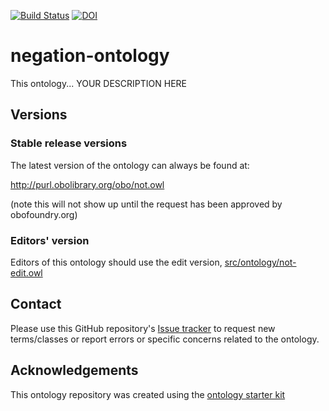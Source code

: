 [![Build Status](https://travis-ci.org/drseb/negation-ontology.svg?branch=master)](https://travis-ci.org/drseb/negation-ontology)
[![DOI](https://zenodo.org/badge/13996/drseb/negation-ontology.svg)](https://zenodo.org/badge/latestdoi/13996/drseb/negation-ontology)

# negation-ontology

This ontology... YOUR DESCRIPTION HERE

## Versions

### Stable release versions

The latest version of the ontology can always be found at:

http://purl.obolibrary.org/obo/not.owl

(note this will not show up until the request has been approved by obofoundry.org)

### Editors' version

Editors of this ontology should use the edit version, [src/ontology/not-edit.owl](src/ontology/not-edit.owl)

## Contact

Please use this GitHub repository's [Issue tracker](https://github.com/drseb/negation-ontology/issues) to request new terms/classes or report errors or specific concerns related to the ontology.

## Acknowledgements

This ontology repository was created using the [ontology starter kit](https://github.com/INCATools/ontology-starter-kit)
